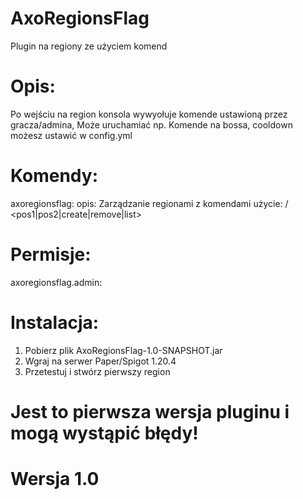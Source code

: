# AxoRegionsFlag
Plugin na regiony ze użyciem komend

# Opis:
Po wejściu na region konsola wywyołuje komende ustawioną przez gracza/admina,
Może uruchamiać np. Komende na bossa, cooldown możesz ustawić w config.yml

# Komendy:
  axoregionsflag:
    opis: Zarządzanie regionami z komendami
    użycie: /<command> <pos1|pos2|create|remove|list>
# Permisje:
  axoregionsflag.admin:

# Instalacja:
1. Pobierz plik AxoRegionsFlag-1.0-SNAPSHOT.jar
2. Wgraj na serwer Paper/Spigot 1.20.4
3. Przetestuj i stwórz pierwszy region

# Jest to pierwsza wersja pluginu i mogą wystąpić błędy!

# Wersja 1.0
